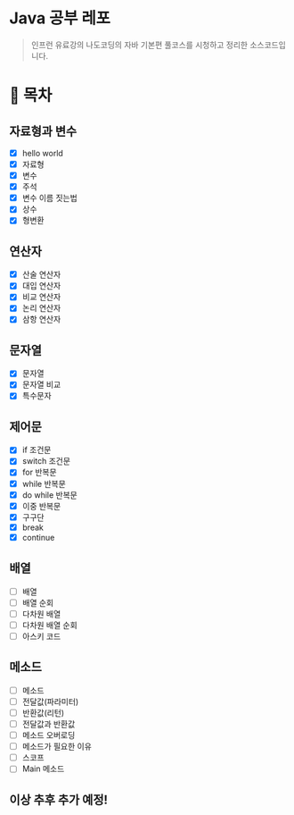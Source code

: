 # Java 공부 레포

> 인프런 유료강의 나도코딩의 자바 기본편 풀코스를 시청하고 정리한 소스코드입니다.
> 

# 🧐 목차

## 자료형과 변수

- [x]  hello world
- [x]  자료형
- [x]  변수
- [x]  주석
- [x]  변수 이름 짓는법
- [x]  상수
- [x]  형변환

## 연산자

- [x]  산술 연산자
- [x]  대입 연산자
- [x]  비교 연산자
- [x]  논리 연산자
- [x]  삼항 연산자

## 문자열

- [x] 문자열
- [x] 문자열 비교
- [x] 특수문자

## 제어문

- [x] if 조건문
- [x] switch 조건문
- [x] for 반복문
- [x] while 반복문
- [x] do while 반복문
- [x] 이중 반복문
- [x] 구구단
- [x] break
- [x] continue

## 배열

- [ ] 배열
- [ ] 배열 순회
- [ ] 다차원 배열
- [ ] 다차원 배열 순회
- [ ] 아스키 코드

## 메소드
- [ ] 메소드
- [ ] 전달값(파라미터)
- [ ] 반환값(리턴)
- [ ] 전달값과 반환값
- [ ] 메소드 오버로딩
- [ ] 메소드가 필요한 이유
- [ ] 스코프
- [ ] Main 메소드 

## 이상 추후 추가 예정!
